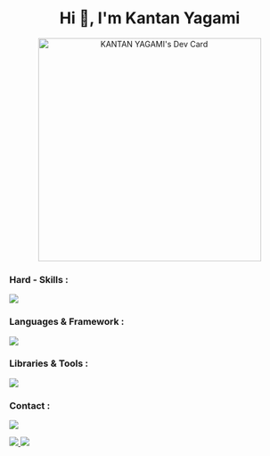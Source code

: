 <h1 align="center">Hi 👋, I'm Kantan Yagami</h1>




<p align="center" ><a href="https://app.daily.dev/KANTANDEV"><img src="https://api.daily.dev/devcards/7fbecf1871794289aea4848aa71d2351.png?r=suw" width="400" alt="KANTAN YAGAMI's Dev Card"/></a> </p>
 

<h3 align="left">Hard - Skills :</h3>
<p align="left">
  <a href="https://skillicons.dev">
    <img src="https://skillicons.dev/icons?i=devto,ai" />
  </a>
</p>


<h3 align="left">Languages & Framework :</h3>
<p align="left">
  <a href="https://skillicons.dev">
    <img src="https://skillicons.dev/icons?i=html,css,sass,js,ts,py,react" />
  </a>
</p>




<h3 align="left">Libraries & Tools :</h3>
<p align="left">
  <a href="https://skillicons.dev">
    <img src="https://skillicons.dev/icons?i=redux,express,pytorch,materialui,tailwind" />
  </a>
</p>



<h3 align="left">Contact :</h3>
<p align="left">
  <a href="https://www.linkedin.com/in/kantan-yagami">
    <img src="https://skillicons.dev/icons?i=linkedin" />
  </a>
</p>
<a href="kantanyagamidev.fr">
    <img src='https://img.shields.io/badge/Website-https%3A%2F%2Fkantanyagamidev.fr%2F-blue' />
  </a>
 <img src='https://img.shields.io/badge/Email-kantanyagamidev%40gmail.com-blue' />
